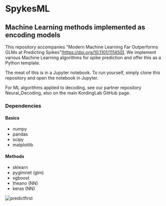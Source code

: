 # SpykesML
## Machine Learning methods implemented as encoding models
This repository accompanies "Modern Machine Learning Far Outperforms GLMs at Predicting Spikes"[https://doi.org/10.1101/111450]. We implement various Machine Learning algorithms for spike prediction and offer this as a Python template.

The meat of this is in a Jupyter notebook. To run yourself, simply clone this repository and open the notebook in Jupyter.

For ML algorithms applied to decoding, see our partner repository Neural_Decoding, also on the main KordingLab GitHub page.

### Dependencies
#### Basics
 - numpy
 - pandas
 - scipy
 - matplotlib

#### Methods
 - sklearn
 - pyglmnet (glm)
 - xgboost
 - theano (NN)
 - keras (NN)


![predictfirst](https://github.com/KordingLab/spykesML/blob/master/predictfirst.jpg)
